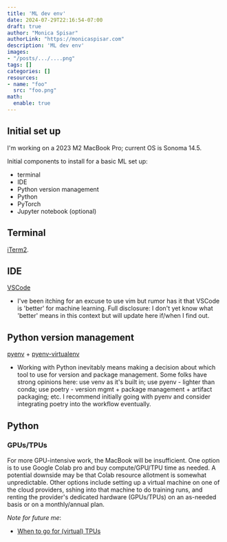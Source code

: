 ```yaml
---
title: 'ML dev env'
date: 2024-07-29T22:16:54-07:00
draft: true
author: "Monica Spisar"
authorLink: "https://monicaspisar.com"
description: 'ML dev env'
images: 
- "/posts/.../....png"
tags: []
categories: []
resources:
- name: "foo"
  src: "foo.png"
math:
  enable: true
---
```


## Initial set up
I'm working on a 2023 M2 MacBook Pro; current OS is Sonoma 14.5. 

Initial components to install for a basic ML set up:
- terminal
- IDE
- Python version management
- Python
- PyTorch
- Jupyter notebook (optional)

## Terminal
[iTerm2](https://iterm2.com/).

## IDE
[VSCode](https://code.visualstudio.com/)
- I've been itching for an excuse to use vim but rumor has it that VSCode is 'better' for machine learning. Full disclosure: I don't yet know what 'better' means in this context but will update here if/when I find out.

## Python version management
[pyenv](https://github.com/pyenv/pyenv) + [pyenv-virtualenv](https://github.com/pyenv/pyenv-virtualenv)
- Working with Python inevitably means making a decision about which tool to use for version and package management. Some folks have strong opinions here: use venv as it's built in; use pyenv - lighter than conda; use poetry - version mgmt + package management + artifact packaging; etc. I recommend initially going with pyenv and consider integrating poetry into the workflow eventually.

## Python


### GPUs/TPUs
For more GPU-intensive work, the MacBook will be insufficient. One option is to use Google Colab pro and buy compute/GPU/TPU time as needed. A potential downside may be that Colab resource allotment is somewhat unpredictable. Other options include setting up a virtual machine on one of the cloud providers, sshing into that machine to do training runs, and renting the provider's dedicated hardware (GPUs/TPUs) on an as-needed basis or on a monthly/annual plan.

_Note for future me_:
- [When to go for (virtual) TPUs](https://www.reddit.com/r/MachineLearning/comments/19e8d1a/d_when_does_it_make_sense_to_train_on_tpu/)
